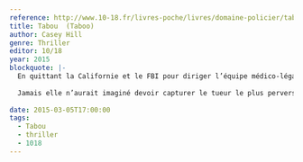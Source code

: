 ```yaml
---
reference: http://www.10-18.fr/livres-poche/livres/domaine-policier/tabou/
title: Tabou  (Taboo)
author: Casey Hill
genre: Thriller
editor: 10/18
year: 2015
blockquote: |-
  En quittant la Californie et le FBI pour diriger l’équipe médico-légale de la police de Dublin, Reilly Steel voulait prendre un nouveau départ et surmonter un lourd passé familial...
  
  Jamais elle n’aurait imaginé devoir capturer le tueur le plus pervers de sa carrière ! Mais quand les crimes se succèdent dans la capitale irlandaise, Reilly doit se rendre à l’évidence : un serial killer d’un genre nouveau est à l’œuvre. Un adepte de Freud qui torture ses victimes en les forçant à transgresser tous les tabous. Et qui connaît Reilly plus qu’elle n’ose l’imaginer…
  
date: 2015-03-05T17:00:00
tags:
  - Tabou
  - thriller
  - 1018
---
```

